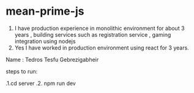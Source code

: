 # mean-prime-js


1. I have production experience in monolithic environment for about 3 years , building services such as registration service , gaming integration using nodejs
2. Yes I have worked  in production environment using react for 3 years.

Name : Tedros Tesfu Gebrezigabheir


steps to run:

.1.cd server
.2. npm run dev

